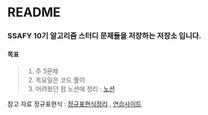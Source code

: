 # README
### SSAFY 10기 알고리즘 스터디 문제들을 저장하는 저장소 입니다.
#### 목표
> 1. 주 5문제
> 2. 목요일은 코드 풀이
> 3. 어려웠던 점 노션에 정리 : 
> [노션](https://www.notion.so/sunoftwilight/94b8795d852a4361b5acfb978f43e8b7)

참고 자료
정규표현식 : [정규표현식정리](https://poqw.tistory.com/26)  ,    [연습사이트](https://regexr.com/)

